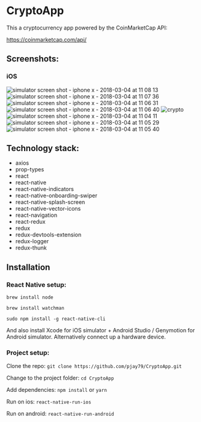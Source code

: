 # CryptoApp

This a cryptocurrency app powered by the CoinMarketCap API:

https://coinmarketcap.com/api/

## Screenshots:

### iOS

![simulator screen shot - iphone x - 2018-03-04 at 11 08 13](https://user-images.githubusercontent.com/14052885/36940715-3538640a-1f9d-11e8-8513-aaf504cd864f.png)
![simulator screen shot - iphone x - 2018-03-04 at 11 07 36](https://user-images.githubusercontent.com/14052885/36940713-34f33b5a-1f9d-11e8-9276-0d41e98459dc.png)
![simulator screen shot - iphone x - 2018-03-04 at 11 06 31](https://user-images.githubusercontent.com/14052885/36940711-34467938-1f9d-11e8-9715-19f70d30d349.png)
![simulator screen shot - iphone x - 2018-03-04 at 11 06 40](https://user-images.githubusercontent.com/14052885/36940712-349890e2-1f9d-11e8-8bea-89492e234329.png)
![crypto](https://user-images.githubusercontent.com/14052885/41603426-4670500c-7420-11e8-92bc-15399a631557.png)
![simulator screen shot - iphone x - 2018-03-04 at 11 04 11](https://user-images.githubusercontent.com/14052885/36940707-33406120-1f9d-11e8-907c-539cfefa7814.png)
![simulator screen shot - iphone x - 2018-03-04 at 11 05 29](https://user-images.githubusercontent.com/14052885/36940708-338428ba-1f9d-11e8-92d9-65c6f5150d1f.png)
![simulator screen shot - iphone x - 2018-03-04 at 11 05 40](https://user-images.githubusercontent.com/14052885/36940709-33c7bfb2-1f9d-11e8-9d8c-1c30569565bf.png)

## Technology stack:

* axios
* prop-types
* react
* react-native
* react-native-indicators
* react-native-onboarding-swiper
* react-native-splash-screen
* react-native-vector-icons
* react-navigation
* react-redux
* redux
* redux-devtools-extension
* redux-logger
* redux-thunk

## Installation

### React Native setup:

`brew install node`

`brew install watchman`

`sudo npm install -g react-native-cli`

And also install Xcode for iOS simulator + Android Studio / Genymotion for Android simulator. Alternatively connect up a hardware device.

### Project setup:

Clone the repo:
`git clone https://github.com/pjay79/CryptoApp.git`

Change to the project folder:
`cd CryptoApp`

Add dependencies:
`npm install` or `yarn`

Run on ios:
`react-native-run-ios`

Run on android:
`react-native-run-android`
